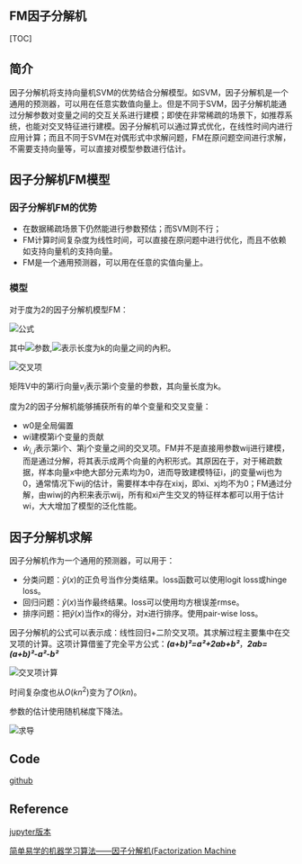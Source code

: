 ## FM因子分解机

[TOC]

## 简介

因子分解机将支持向量机SVM的优势结合分解模型。如SVM，因子分解机是一个通用的预测器，可以用在任意实数值向量上。但是不同于SVM，因子分解机能通过分解参数对变量之间的交互关系进行建模；即使在非常稀疏的场景下，如推荐系统，也能对交叉特征进行建模。因子分解机可以通过算式优化，在线性时间内进行应用计算；而且不同于SVM在对偶形式中求解问题，FM在原问题空间进行求解，不需要支持向量等，可以直接对模型参数进行估计。

## 因子分解机FM模型

### 因子分解机FM的优势

- 在数据稀疏场景下仍然能进行参数预估；而SVM则不行；
- FM计算时间复杂度为线性时间，可以直接在原问题中进行优化，而且不依赖如支持向量机的支持向量。
- FM是一个通用预测器，可以用在任意的实值向量上。

### 模型

对于度为2的因子分解机模型FM：

![公式](http://note.youdao.com/yws/public/resource/0598dd3dfb0f1261a999086ba0e72e2f/xmlnote/WEBRESOURCE0db56f110b934971b332ddf67e8b55f1/277)

其中![参数](http://note.youdao.com/yws/public/resource/0598dd3dfb0f1261a999086ba0e72e2f/xmlnote/WEBRESOURCEaf3fb168966543a1b8205a62dc1b48e8/278),![](http://note.youdao.com/yws/public/resource/0598dd3dfb0f1261a999086ba0e72e2f/xmlnote/WEBRESOURCEee9a49245cbb409ea6ae058f0351ff54/280)表示长度为k的向量之间的內积。

![交叉项](http://note.youdao.com/yws/public/resource/0598dd3dfb0f1261a999086ba0e72e2f/xmlnote/WEBRESOURCE8ef98d6e80284d09817b4275f054ca9b/281)

矩阵V中的第i行向量$v_i$表示第i个变量的参数，其向量长度为k。

度为2的因子分解机能够捕获所有的单个变量和交叉变量：

- w0是全局偏置
- wi建模第i个变量的贡献
- $\hat w_{i,j}$表示第i个、第j个变量之间的交叉项。FM并不是直接用参数wij进行建模，而是通过分解，将其表示成两个向量的內积形式。其原因在于，对于稀疏数据，样本向量x中绝大部分元素均为0，进而导致建模特征i，j的变量wij也为0，通常情况下wij的估计，需要样本中存在xixj，即xi、xj均不为0；FM通过分解，由wiwj的內积来表示wij，所有和xi产生交叉的特征样本都可以用于估计wi，大大增加了模型的泛化性能。



## 因子分解机求解

因子分解机作为一个通用的预测器，可以用于：

- 分类问题：$\hat y(x)$的正负号当作分类结果。loss函数可以使用logit loss或hinge loss。
- 回归问题：$\hat y(x)$当作最终结果。loss可以使用均方根误差rmse。
- 排序问题：把$\hat y(x)$当作x的得分，对x进行排序。使用pair-wise loss。

因子分解机的公式可以表示成：线性回归+二阶交叉项。其求解过程主要集中在交叉项的计算。这项计算借鉴了完全平方公式：***(a+b)²=a²+2ab+b²***，***2ab=(a+b)²-a²-b²***

![交叉项计算](http://note.youdao.com/yws/public/resource/0598dd3dfb0f1261a999086ba0e72e2f/xmlnote/WEBRESOURCE38f3bd6b644c4733a13fc9d804604608/282)

时间复杂度也从$O(kn^2)$变为了$O(kn)$。

参数的估计使用随机梯度下降法。

![求导](http://note.youdao.com/yws/public/resource/0598dd3dfb0f1261a999086ba0e72e2f/xmlnote/WEBRESOURCE70169ebcf0d2474ba43169e58feec0c3/283)

## Code

[github](https://github.com/fja0kl/HandsNeuralWorks/tree/master/recsys/FM)

## Reference

[jupyter版本](https://github.com/babakx/fm_tensorflow/blob/master/fm_tensorflow.ipynb)

[简单易学的机器学习算法——因子分解机(Factorization Machine](https://blog.csdn.net/google19890102/article/details/45532745)

